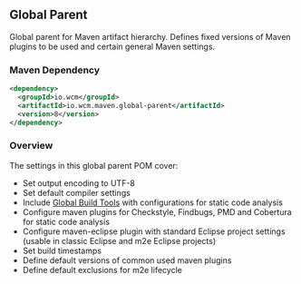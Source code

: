 ## Global Parent

Global parent for Maven artifact hierarchy. Defines fixed versions of Maven plugins to be used and certain general Maven settings.


### Maven Dependency

```xml
<dependency>
  <groupId>io.wcm</groupId>
  <artifactId>io.wcm.maven.global-parent</artifactId>
  <version>8</version>
</dependency>
```

### Overview

The settings in this global parent POM cover:

* Set output encoding to UTF-8
* Set default compiler settings
* Include [Global Build Tools](global-build-tools.html) with configurations for static code analysis
* Configure maven plugins for Checkstyle, Findbugs, PMD and Cobertura for static code analysis
* Configure maven-eclipse plugin with standard Eclipse project settings (usable in classic Eclipse and m2e Eclipse projects)
* Set build timestamps
* Define default versions of common used maven plugins
* Define default exclusions for m2e lifecycle

